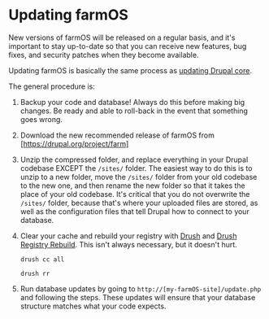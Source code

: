 # Updating farmOS

New versions of farmOS will be released on a regular basis, and it's important
to stay up-to-date so that you can receive new features, bug fixes, and security
patches when they become available.

Updating farmOS is basically the same process as [updating Drupal core].

The general procedure is:

1. Backup your code and database! Always do this before making big changes. Be
   ready and able to roll-back in the event that something goes wrong.
2. Download the new recommended release of farmOS from
   [https://drupal.org/project/farm]
3. Unzip the compressed folder, and replace everything in your Drupal codebase
   EXCEPT the `/sites/` folder. The easiest way to do this is to unzip to a new
   folder, move the `/sites/` folder from your old codebase to the new one, and
   then rename the new folder so that it takes the place of your old codebase.
   It's critical that you do not overwrite the `/sites/` folder, because that's
   where your uploaded files are stored, as well as the configuration files that
   tell Drupal how to connect to your database.
4. Clear your cache and rebuild your registry with [Drush] and
   [Drush Registry Rebuild]. This isn't always necessary, but it doesn't hurt.

    `drush cc all`

    `drush rr`

5. Run database updates by going to `http://[my-farmOS-site]/update.php` and
   following the steps. These updates will ensure that your database structure
   matches what your code expects.


[updating Drupal core]: https://drupal.org/node/1223018
[https://drupal.org/project/farm]: https://drupal.org/project/farm
[Drush]: https://github.com/drush-ops/drush
[Drush Registry Rebuild]: https://drupal.org/project/registry_rebuild

